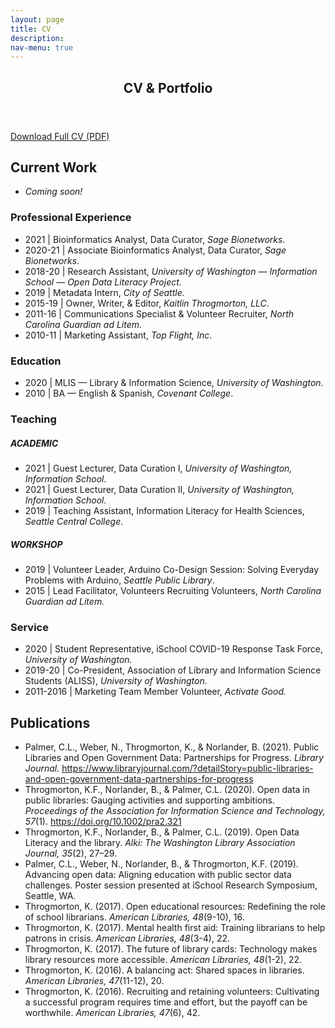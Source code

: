 ```yaml
---
layout: page
title: CV
description: 
nav-menu: true
---
```


<!-- Main -->
<div id="main" class="alt">

<!-- One -->
<section id="one">
	<div class="inner">
		<header class="major">
			<h1>CV & Portfolio</h1>
		</header>
	<p>	<a href="https://www.kaitlinthrogmorton.com/Resume_KaitlinThrogmorton_091721.pdf" class="button icon fa-download">Download Full CV (PDF)</a> </p>
	

<!-- ContentOne -->
<h2 id="ContentOne">Current Work</h2>
<p><ul><li><i>Coming soon!</i></li>
       
</ul></p>
<div class="row">
	<div class="6u 12u$(small)">
		<h3>Professional Experience</h3>
		<p><ul>
			<li>2021 | Bioinformatics Analyst, Data Curator, <i>Sage Bionetworks</i>.</li>	
			<li>2020-21 | Associate Bioinformatics Analyst, Data Curator, <i>Sage Bionetworks</i>.</li>	
			<li>2018-20 | Research Assistant, <i>University of Washington — Information School — Open Data Literacy Project.</i></li>	
			<li>2019 | Metadata Intern, <i>City of Seattle.</i></li>
			<li>2015-19 | Owner, Writer, & Editor, <i>Kaitlin Throgmorton, LLC</i>.</li>
			<li>2011-16 | Communications Specialist & Volunteer Recruiter, <i>North Carolina Guardian ad Litem</i>.</li>
			<li>2010-11 | Marketing Assistant, <i>Top Flight, Inc</i>.</li>
			</ul>
		</p>
	</div>
	<div class="6u 12u$(small)">
		<h3>Education</h3>
		<p><ul>
			<li>2020 | MLIS — Library & Information Science, <i>University of Washington</i>.</li>
    		<li>2010 | BA — English & Spanish, <i>Covenant College</i>.</li>
			</ul>
		</p>
	</div>

<!-- ContentTwo -->
<div class="row">
	<div class="6u 12u$(small)">
		<h3>Teaching</h3>
		<p>
		<h5>ACADEMIC</h5>
			<ul>
			<li>2021 | Guest Lecturer, Data Curation I, <i>University of Washington, Information School.</i></li> 
			<li>2021 | Guest Lecturer, Data Curation II, <i>University of Washington, Information School.</i></li> 
			<li>2019 | Teaching Assistant, Information Literacy for Health Sciences, <i>Seattle Central College</i>.</li>
			</ul>
		<h5>WORKSHOP</h5>
			<ul>
			<li>2019 | Volunteer Leader, Arduino Co-Design Session: Solving Everyday Problems with Arduino, <i>Seattle Public Library</i>.</li>
			<li>2015 | Lead Facilitator, Volunteers Recruiting Volunteers, <i>North Carolina Guardian ad Litem.</i></li>
			</ul>
		</p>
	</div>
	<div class="6u$ 12u$(small)">
		<h3>Service</h3>
		<p><ul>
			<li>2020 | Student Representative, iSchool COVID-19 Response Task Force, <i>University of Washington.</i></li>
			<li>2019-20 | Co-President, Association of Library and Information Science Students (ALISS), <i>University of Washington.</i></li>
			<li>2011-2016 | Marketing Team Member Volunteer, <i>Activate Good.</i></li>
			</ul>
		</p>
	</div>

<h2 id="ContentTwo">Publications</h2>
		<p><ul>
			<li>Palmer, C.L., Weber, N., Throgmorton, K., & Norlander, B. (2021). Public Libraries and Open Government Data: Partnerships for Progress. <i>Library Journal.</i> <a href="https://www.libraryjournal.com/?detailStory=public-libraries-and-open-government-data-partnerships-for-progress">https://www.libraryjournal.com/?detailStory=public-libraries-and-open-government-data-partnerships-for-progress</a></li>
			<li>Throgmorton, K.F., Norlander, B., & Palmer, C.L. (2020). Open data in public libraries: Gauging activities and supporting ambitions. <i>Proceedings of the Association for Information Science and Technology, 57</i>(1). <a href="https://doi.org/10.1002/pra2.321">https://doi.org/10.1002/pra2.321</a></li>               
			<li>Throgmorton, K.F., Norlander, B., & Palmer, C.L. (2019). Open Data Literacy and the library. <i>Alki: The Washington Library Association Journal, 35</i>(2), 27–29.</li>
			<li>Palmer, C.L., Weber, N., Norlander, B., & Throgmorton, K.F. (2019). Advancing open data: Aligning education with public sector data challenges. Poster session presented at iSchool Research Symposium, Seattle, WA.</li>
			<li>Throgmorton, K. (2017). Open educational resources: Redefining the role of school librarians. <i>American Libraries, 48</i>(9-10), 16.</li>
			<li>Throgmorton, K. (2017). Mental health first aid: Training librarians to help patrons in crisis. <i>American Libraries, 48</i>(3-4), 22.</li>
			<li>Throgmorton, K. (2017). The future of library cards: Technology makes library resources more accessible. <i>American Libraries, 48</i>(1-2), 22.</li>
			<li>Throgmorton, K. (2016). A balancing act: Shared spaces in libraries. <i>American Libraries, 47</i>(11-12), 20.</li>
			<li>Throgmorton, K. (2016). Recruiting and retaining volunteers: Cultivating a successful program requires time and effort, but the payoff can be worthwhile. <i>American Libraries, 47</i>(6), 42.</li>
		</ul></p>




</div>
</div>

</div>
</section>

</div>

